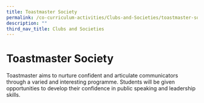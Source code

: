 ```yaml
---
title: Toastmaster Society
permalink: /co-curriculum-activities/Clubs-and-Societies/toastmaster-society
description: ""
third_nav_title: Clubs and Societies
---
```

# Toastmaster Society
Toastmaster aims to nurture confident and articulate communicators through a varied and interesting programme. Students will be given opportunities to develop their confidence in public speaking and leadership skills.